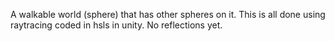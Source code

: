 A walkable world (sphere) that has other spheres on it. This is all done using raytracing coded in hsls in unity. No reflections yet.
